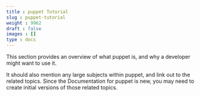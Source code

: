 ```yaml
---
title : puppet Tutorial
slug : puppet-tutorial
weight : 9962
draft : false
images : []
type : docs
---
```


This section provides an overview of what puppet is, and why a developer might want to use it.

It should also mention any large subjects within puppet, and link out to the related topics.  Since the Documentation for puppet is new, you may need to create initial versions of those related topics.

